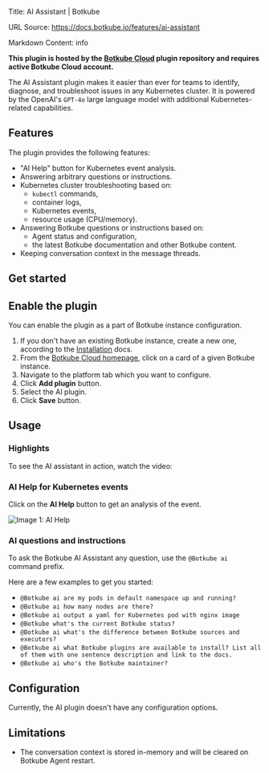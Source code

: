 Title: AI Assistant | Botkube

URL Source: https://docs.botkube.io/features/ai-assistant

Markdown Content:
info

**This plugin is hosted by the [Botkube Cloud](https://app.botkube.io/) plugin repository and requires active Botkube Cloud account.**

The AI Assistant plugin makes it easier than ever for teams to identify, diagnose, and troubleshoot issues in any Kubernetes cluster. It is powered by the OpenAI's `GPT-4o` large language model with additional Kubernetes-related capabilities.

Features[​](#features "Direct link to Features")
------------------------------------------------

The plugin provides the following features:

*   "AI Help" button for Kubernetes event analysis.
*   Answering arbitrary questions or instructions.
*   Kubernetes cluster troubleshooting based on:
    *   `kubectl` commands,
    *   container logs,
    *   Kubernetes events,
    *   resource usage (CPU/memory).
*   Answering Botkube questions or instructions based on:
    *   Agent status and configuration,
    *   the latest Botkube documentation and other Botkube content.
*   Keeping conversation context in the message threads.

Get started[​](#get-started "Direct link to Get started")
---------------------------------------------------------

Enable the plugin[​](#enable-the-plugin "Direct link to Enable the plugin")
---------------------------------------------------------------------------

You can enable the plugin as a part of Botkube instance configuration.

1.  If you don't have an existing Botkube instance, create a new one, according to the [Installation](https://docs.botkube.io/) docs.
2.  From the [Botkube Cloud homepage](https://app.botkube.io/), click on a card of a given Botkube instance.
3.  Navigate to the platform tab which you want to configure.
4.  Click **Add plugin** button.
5.  Select the AI plugin.
6.  Click **Save** button.

Usage[​](#usage "Direct link to Usage")
---------------------------------------

### Highlights[​](#highlights "Direct link to Highlights")

To see the AI assistant in action, watch the video:

### AI Help for Kubernetes events[​](#ai-help-for-kubernetes-events "Direct link to AI Help for Kubernetes events")

Click on the **AI Help** button to get an analysis of the event.

![Image 1: AI Help](https://docs.botkube.io/assets/images/ai-help-usage-f2d200f6e8233c8528366a07763f9aac.png)

### AI questions and instructions[​](#ai-questions-and-instructions "Direct link to AI questions and instructions")

To ask the Botkube AI Assistant any question, use the `@Botkube ai` command prefix.

Here are a few examples to get you started:

*   `@Botkube ai are my pods in default namespace up and running?`
*   `@Botkube ai how many nodes are there?`
*   `@Botkube ai output a yaml for Kubernetes pod with nginx image`
*   `@Botkube what's the current Botkube status?`
*   `@Botkube ai what's the difference between Botkube sources and executors?`
*   `@Botkube ai what Botkube plugins are available to install? List all of them with one sentence description and link to the docs.`
*   `@Botkube ai who's the Botkube maintainer?`

Configuration[​](#configuration "Direct link to Configuration")
---------------------------------------------------------------

Currently, the AI plugin doesn't have any configuration options.

Limitations[​](#limitations "Direct link to Limitations")
---------------------------------------------------------

*   The conversation context is stored in-memory and will be cleared on Botkube Agent restart.
